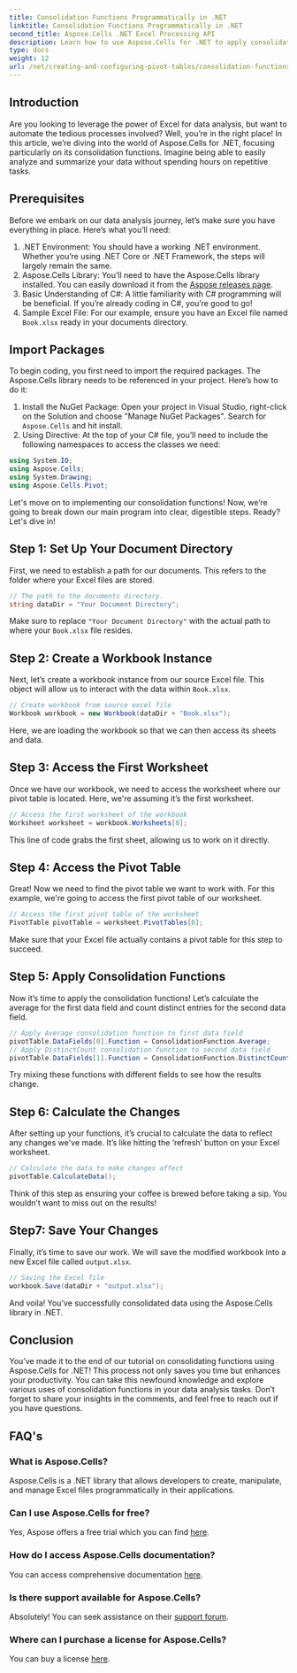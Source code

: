 ```yaml
---
title: Consolidation Functions Programmatically in .NET
linktitle: Consolidation Functions Programmatically in .NET
second_title: Aspose.Cells .NET Excel Processing API
description: Learn how to use Aspose.Cells for .NET to apply consolidation functions programmatically. Automate your data analysis tasks efficiently.
type: docs
weight: 12
url: /net/creating-and-configuring-pivot-tables/consolidation-functions/
---
```

## Introduction
Are you looking to leverage the power of Excel for data analysis, but want to automate the tedious processes involved? Well, you’re in the right place! In this article, we’re diving into the world of Aspose.Cells for .NET, focusing particularly on its consolidation functions. Imagine being able to easily analyze and summarize your data without spending hours on repetitive tasks.
## Prerequisites
Before we embark on our data analysis journey, let’s make sure you have everything in place. Here’s what you’ll need:
1. .NET Environment: You should have a working .NET environment. Whether you’re using .NET Core or .NET Framework, the steps will largely remain the same.
2. Aspose.Cells Library: You’ll need to have the Aspose.Cells library installed. You can easily download it from the [Aspose releases page](https://releases.aspose.com/cells/net/).
3. Basic Understanding of C#: A little familiarity with C# programming will be beneficial. If you’re already coding in C#, you’re good to go!
4. Sample Excel File: For our example, ensure you have an Excel file named `Book.xlsx` ready in your documents directory.
## Import Packages
To begin coding, you first need to import the required packages. The Aspose.Cells library needs to be referenced in your project. Here’s how to do it:
1. Install the NuGet Package: Open your project in Visual Studio, right-click on the Solution and choose "Manage NuGet Packages". Search for `Aspose.Cells` and hit install.
2. Using Directive: At the top of your C# file, you’ll need to include the following namespaces to access the classes we need:
```csharp
using System.IO;
using Aspose.Cells;
using System.Drawing;
using Aspose.Cells.Pivot;
```
Let's move on to implementing our consolidation functions!
Now, we’re going to break down our main program into clear, digestible steps. Ready? Let's dive in!
## Step 1: Set Up Your Document Directory
First, we need to establish a path for our documents. This refers to the folder where your Excel files are stored.
```csharp
// The path to the documents directory.
string dataDir = "Your Document Directory";
```
Make sure to replace `"Your Document Directory"` with the actual path to where your `Book.xlsx` file resides.
## Step 2: Create a Workbook Instance
Next, let’s create a workbook instance from our source Excel file. This object will allow us to interact with the data within `Book.xlsx`.
```csharp
// Create workbook from source excel file
Workbook workbook = new Workbook(dataDir + "Book.xlsx");
```
Here, we are loading the workbook so that we can then access its sheets and data.
## Step 3: Access the First Worksheet
Once we have our workbook, we need to access the worksheet where our pivot table is located. Here, we're assuming it’s the first worksheet.
```csharp
// Access the first worksheet of the workbook
Worksheet worksheet = workbook.Worksheets[0];
```
This line of code grabs the first sheet, allowing us to work on it directly.
## Step 4: Access the Pivot Table
Great! Now we need to find the pivot table we want to work with. For this example, we're going to access the first pivot table of our worksheet.
```csharp
// Access the first pivot table of the worksheet
PivotTable pivotTable = worksheet.PivotTables[0];
```
Make sure that your Excel file actually contains a pivot table for this step to succeed.
## Step 5: Apply Consolidation Functions
Now it’s time to apply the consolidation functions! Let’s calculate the average for the first data field and count distinct entries for the second data field.
```csharp
// Apply Average consolidation function to first data field
pivotTable.DataFields[0].Function = ConsolidationFunction.Average;
// Apply DistinctCount consolidation function to second data field
pivotTable.DataFields[1].Function = ConsolidationFunction.DistinctCount;
```
Try mixing these functions with different fields to see how the results change.
## Step 6: Calculate the Changes
After setting up your functions, it’s crucial to calculate the data to reflect any changes we've made. It’s like hitting the ‘refresh’ button on your Excel worksheet.
```csharp
// Calculate the data to make changes affect
pivotTable.CalculateData();
```
Think of this step as ensuring your coffee is brewed before taking a sip. You wouldn’t want to miss out on the results!
## Step7: Save Your Changes
Finally, it’s time to save our work. We will save the modified workbook into a new Excel file called `output.xlsx`.
```csharp
// Saving the Excel file
workbook.Save(dataDir + "output.xlsx");
```
And voila! You've successfully consolidated data using the Aspose.Cells library in .NET.
## Conclusion
You’ve made it to the end of our tutorial on consolidating functions using Aspose.Cells for .NET! This process not only saves you time but enhances your productivity. You can take this newfound knowledge and explore various uses of consolidation functions in your data analysis tasks. Don’t forget to share your insights in the comments, and feel free to reach out if you have questions.
## FAQ's
### What is Aspose.Cells?
Aspose.Cells is a .NET library that allows developers to create, manipulate, and manage Excel files programmatically in their applications.
### Can I use Aspose.Cells for free?
Yes, Aspose offers a free trial which you can find [here](https://releases.aspose.com).
### How do I access Aspose.Cells documentation?
You can access comprehensive documentation [here](https://reference.aspose.com/cells/net/).
### Is there support available for Aspose.Cells?
Absolutely! You can seek assistance on their [support forum](https://forum.aspose.com/c/cells/9).
### Where can I purchase a license for Aspose.Cells?
You can buy a license [here](https://purchase.aspose.com/buy).
